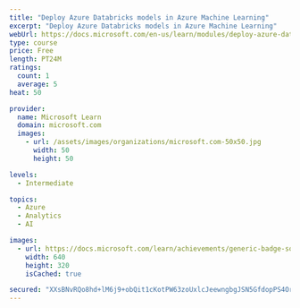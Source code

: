 ```yaml
---
title: "Deploy Azure Databricks models in Azure Machine Learning"
excerpt: "Deploy Azure Databricks models in Azure Machine Learning"
webUrl: https://docs.microsoft.com/en-us/learn/modules/deploy-azure-databricks-models-azure-machine-learning/
type: course
price: Free
length: PT24M
ratings:
  count: 1
  average: 5
heat: 50

provider:
  name: Microsoft Learn
  domain: microsoft.com
  images:
    - url: /assets/images/organizations/microsoft.com-50x50.jpg
      width: 50
      height: 50

levels:
  - Intermediate

topics:
  - Azure
  - Analytics
  - AI

images:
  - url: https://docs.microsoft.com/learn/achievements/generic-badge-social.png
    width: 640
    height: 320
    isCached: true

secured: "XXsBNvRQo8hd+lM6j9+obQit1cKotPW63zoUxlcJeewngbgJSN5GfdopPS4OrIQOGsDbwD5PoOhOD9/cVYxpB5DNZZWc7jp/oiEFLtjQGHgREeXJ99Xs0MQeAbRn6hdOxt/MOiAqAClvv2P8A4sgDlF4br5EsUnLWYelVuU7mQuT1Jd+a7uLde79Z2Dj+OXkq21MMoLiCV1hCF/oyOr/QEhjlox/pcd/9ws7nGKnZ/N7y1CN17ohVOqi3s3og9Cg3aPgRZ8FqNZ3ovKyIqSAtsHONEObmWZJhkSQns6zuv9GO7GQH8H27fN6xlZ3sxQKnt1Rmxm8N4VSN8h0ArwBHzVympg+BrzW4QqZDrcwwgELULgD4ZScQsAKVMHoaOp7YZjeuZqZR4kcrebQao0cuw==;zSVuP5T/lXDG2+eTqRsLwQ=="
---
```


